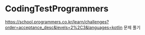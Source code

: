 # CodingTestProgrammers

https://school.programmers.co.kr/learn/challenges?order=acceptance_desc&levels=2%2C3&languages=kotlin
문제 풀기
